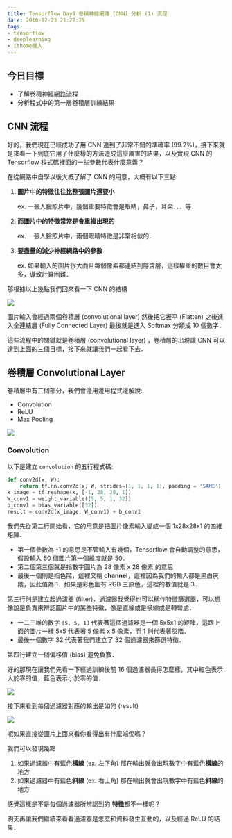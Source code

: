 ```yaml
---
title: Tensorflow Day8 卷積神經網路 (CNN) 分析 (1) 流程
date: 2016-12-23 21:27:25
tags:
- tensorflow
- deeplearning
- ithome鐵人
---
```


 ## 今日目標

* 了解卷積神經網路流程
* 分析程式中的第一層卷積層訓練結果

<!--more-->

## CNN 流程

好的，我們現在已經成功了用 CNN 達到了非常不錯的準確率 (99.2%)，接下來就是來看一下到底它用了什麼樣的方法造成這麼厲害的結果，以及實現 CNN 的 Tensorflow 程式碼裡面的一些參數代表什麼意義？

在從網路中自學以後大概了解了 CNN 的用意，大概有以下三點:

1. **圖片中的特徵往往比整張圖片還要小**

   ex. 一張人臉照片中，幾個重要特徵會是眼睛，鼻子，耳朵．．．等．

2. **而圖片中的特徵常常是會重複出現的**

   ex. 一張人臉照片中，兩個眼睛特徵是非常相似的．

3. **要盡量的減少神經網路中的參數**

   ex. 如果輸入的圖片很大而且每個像素都連結到隱含層，這樣權重的數目會太多，導致計算困難．

那根據以上幾點我們回來看一下 CNN 的結構

![](http://imgur.com/bYFnDws.jpg)

圖片輸入會經過兩個卷積層 (convolutional layer) 然後把它扳平 (Flatten) 之後進入全連結層 (Fully Connected Layer) 最後就是進入 Softmax 分類成 10 個數字．

這些流程中的關鍵就是卷積層 (convolutional layer) ，卷積層的出現讓 CNN 可以達到上面的三個目標，接下來就讓我們一起看下去．

## 卷積層 Convolutional Layer

卷積層中有三個部分，我們會邊用邊用程式邊解說: 

* Convolution
* ReLU
* Max Pooling

![](http://imgur.com/2KE40Oo.jpg)



### Convolution

以下是建立 `convolution` 的五行程式碼: 

```python
def conv2d(x, W):
    return tf.nn.conv2d(x, W, strides=[1, 1, 1, 1], padding = 'SAME')		(1)
x_image = tf.reshape(x, [-1, 28, 28, 1])									(2)
W_conv1 = weight_variable([5, 5, 1, 32])									(3)
b_conv1 = bias_variable([32])												(4)
result = conv2d(x_image, W_conv1) + b_conv1 								(5)
```

我們先從第二行開始看，它的用意是把圖片像素輸入變成一個 1x28x28x1 的四維矩陣．

* 第一個參數為 -1 的意思是不管輸入有幾個，Tensorflow 會自動調整的意思，假設輸入 50 個圖片第一個維度就是 50．
* 第二個第三個就是指數字圖片為 28 像素 x 28 像素 的意思
* 最後一個則是指色階，這裡又稱 **channel**，這裡因為我們的輸入都是黑白灰階，因此值為 1．如果是彩色圖有 RGB 三原色，這裡的數值就是 3．

第三行則是建立起過濾器 (filter)．過濾器我覺得也可以稱作特徵篩選器，可以想像說是負責來辨認圖片中的某些特徵，像是直線或是橫線或是轉彎處．

* 一二三維的數字 `[5, 5, 1]` 代表著這個過濾器是一個 5x5x1 的矩陣，這跟上面的圖片一樣 5x5 代表著 5 像素 x 5 像素，而 1 則代表著灰階．
* 最後一個數字 32 代表著我們建立了 32 個過濾器來篩選特徵．

第四行建立一個偏移值 (bias) 避免負數．

好的那現在讓我們先看一下經過訓練後前 16 個過濾器長得怎麼樣，其中紅色表示大於零的值，藍色表示小於零的值．

![](http://imgur.com/09eggaV.jpg)

接下來看到每個過濾器對應的輸出是如何 (result)

![](http://imgur.com/POlzyzX.jpg)

呃如果直接從圖片上面來看你看得出有什麼端倪嗎？

我們可以發現幾點

1. 如果過濾器中有藍色**橫線** (ex. 左下角) 那在輸出就會出現數字中有藍色**橫線**的地方
2. 如果過濾器中有藍色**斜線** (ex. 右上角) 那在輸出就會出現數字中有藍色**斜線**的地方

感覺這樣是不是每個過濾器所辨認到的 **特徵**都不一樣呢？

明天再讓我們繼續來看看過濾器是怎麼和資料發生互動的，以及經過 ReLU 的結果．




